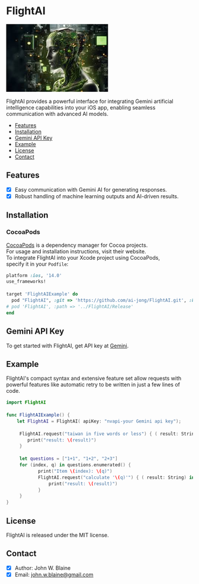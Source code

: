 # FlightAI

![FlightAI: Elegant Networking in Swift](nvidia.png)

FlightAI provides a powerful interface for integrating Gemini artificial intelligence capabilities into your iOS app, enabling seamless communication with advanced AI models.

- [Features](#features)
- [Installation](#installation)
- [Gemini API Key](#Gemini-API-Key)
- [Example](#example)
- [License](#license)
- [Contact](#contact)

## Features
- [x] Easy communication with Gemini AI for generating responses.
- [x] Robust handling of machine learning outputs and AI-driven results.
      
## Installation
### CocoaPods
[CocoaPods](https://cocoapods.org) is a dependency manager for Cocoa projects.<br> 
For usage and installation instructions, visit their website.<br> 
To integrate FlightAI into your Xcode project using CocoaPods, <br> specify it in your `Podfile`:

```ruby
platform :ios, '14.0'
use_frameworks!

target 'FlightAIExample' do
  pod "FlightAI", :git => 'https://github.com/ai-jong/FlightAI.git', :branch => 'main'
# pod 'FlightAI', :path => '../FlightAI/Release'
end

```
## Gemini API Key
To get started with FlightAI, get API key at [Gemini](https://www.Gemini.com/en-us/ai/).

## Example
FlightAI's compact syntax and extensive feature set allow requests with powerful features like automatic retry to be written in just a few lines of code.

```swift
import FlightAI

func FlightAIExample() {
    let FlightAI = FlightAI( apiKey: "nvapi-your Gemini api key");
                
     FlightAI.request("taiwan in five words or less") { ( result: String) in
        print("result: \(result)")
     }
        
     let questions = ["1+1", "1+2", "2+3"]
     for (index, q) in questions.enumerated() {
            print("Item \(index): \(q)")
            FlightAI.request("calculate '\(q)'") { ( result: String) in
                print("result: \(result)")
            }
     }
}
```

## License
FlightAI is released under the MIT license.

## Contact
- [x] Author: John W. Blaine
- [x] Email: john.w.blaine@gmail.com
